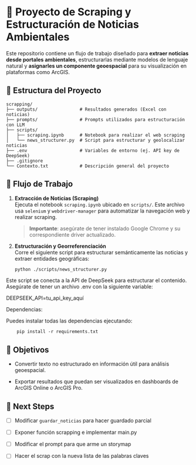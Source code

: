 # 🌿 Proyecto de Scraping y Estructuración de Noticias Ambientales

Este repositorio contiene un flujo de trabajo diseñado para **extraer noticias desde portales ambientales**, estructurarlas mediante modelos de lenguaje natural y **asignarles un componente geoespacial** para su visualización en plataformas como ArcGIS.

## 📂 Estructura del Proyecto

```
scrapping/
├── outputs/                # Resultados generados (Excel con noticias)
├── prompts/                # Prompts utilizados para estructuración con LLM
├── scripts/
│   ├── scraping.ipynb      # Notebook para realizar el web scraping
│   └── news_structurer.py  # Script para estructurar y geolocalizar noticias
├── .env                    # Variables de entorno (ej. API key de DeepSeek)
├── .gitignore
└── Contexto.txt            # Descripción general del proyecto
```



## 🔁 Flujo de Trabajo

1. **Extracción de Noticias (Scraping)**  
   Ejecuta el notebook `scraping.ipynb` ubicado en `scripts/`. Este archivo usa `selenium` y `webdriver-manager` para automatizar la navegación web y realizar scraping.  
   > **Importante**: asegúrate de tener instalado Google Chrome y su correspondiente driver actualizado.

2. **Estructuración y Georreferenciación**  
   Corre el siguiente script para estructurar semánticamente las noticias y extraer entidades geográficas:
   ```bash
   python ./scripts/news_structurer.py

Este script se conecta a la API de DeepSeek para estructurar el contenido. Asegúrate de tener un archivo .env con la siguiente variable:

DEEPSEEK_API=tu_api_key_aquí

Dependencias:

Puedes instalar todas las dependencias ejecutando:

```
    pip install -r requirements.txt
```


## 🎯 Objetivos
- Convertir texto no estructurado en información útil para análisis geoespacial.

- Exportar resultados que puedan ser visualizados en dashboards de ArcGIS Online o ArcGIS Pro.

## 🚧 Next Steps


 - [ ] Modificar `guardar_noticias` para hacer guardado parcial

 - [ ] Exponer función scrapping e implementar main.py

 - [ ] Modificar el prompt para que arme un storymap

 - [ ] Hacer el scrap con la nueva lista de las palabras claves



